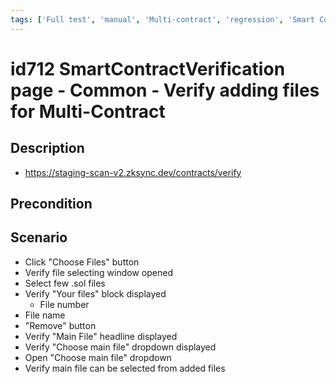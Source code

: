 ```yaml
---
tags: ['Full test', 'manual', 'Multi-contract', 'regression', 'Smart Contract Verification page', 'ZKF-2841', 'Active']
---
```


# id712 SmartContractVerification page - Common  - Verify adding files for Multi-Contract

## Description
  - https://staging-scan-v2.zksync.dev/contracts/verify

## Precondition


## Scenario
- Click "Choose Files" button
- Verify file selecting window opened
- Select few .sol files
- Verify "Your files" block displayed
    - File number
- File name
- "Remove" button
- Verify "Main File" headline displayed
- Verify "Choose main file" dropdown displayed
- Open "Choose main file" dropdown
- Verify main file can be selected from added files
